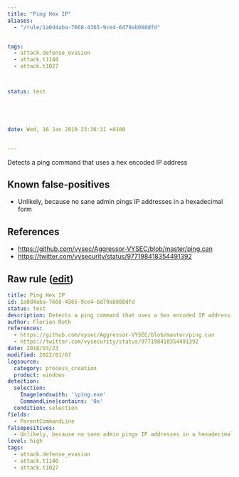 ```yaml
---
title: "Ping Hex IP"
aliases:
  - "/rule/1a0d4aba-7668-4365-9ce4-6d79ab088dfd"


tags:
  - attack.defense_evasion
  - attack.t1140
  - attack.t1027



status: test





date: Wed, 16 Jan 2019 23:36:31 +0100


---
```


Detects a ping command that uses a hex encoded IP address

<!--more-->


## Known false-positives

* Unlikely, because no sane admin pings IP addresses in a hexadecimal form



## References

* https://github.com/vysec/Aggressor-VYSEC/blob/master/ping.can
* https://twitter.com/vysecurity/status/977198418354491392


## Raw rule ([edit](https://github.com/SigmaHQ/sigma/edit/master/rules/windows/process_creation/proc_creation_win_susp_ping_hex_ip.yml))
```yaml
title: Ping Hex IP
id: 1a0d4aba-7668-4365-9ce4-6d79ab088dfd
status: test
description: Detects a ping command that uses a hex encoded IP address
author: Florian Roth
references:
  - https://github.com/vysec/Aggressor-VYSEC/blob/master/ping.can
  - https://twitter.com/vysecurity/status/977198418354491392
date: 2018/03/23
modified: 2022/01/07
logsource:
  category: process_creation
  product: windows
detection:
  selection:
    Image|endswith: '\ping.exe'
    CommandLine|contains: '0x'
  condition: selection
fields:
  - ParentCommandLine
falsepositives:
  - Unlikely, because no sane admin pings IP addresses in a hexadecimal form
level: high
tags:
  - attack.defense_evasion
  - attack.t1140
  - attack.t1027

```
